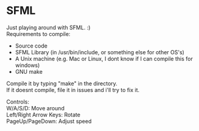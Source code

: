 # SFML
Just playing around with SFML. :)  
Requirements to compile:
* Source code
* SFML Library (in /usr/bin/include, or something else for other OS's)
* A Unix machine (e.g. Mac or Linux, I dont know if I can compile this for windows)
* GNU make

Compile it by typing "make" in the directory.  
If it doesnt compile, file it in issues and i'll try to fix it.  

Controls:  
W/A/S/D: Move around  
Left/Right Arrow Keys: Rotate  
PageUp/PageDown: Adjust speed

